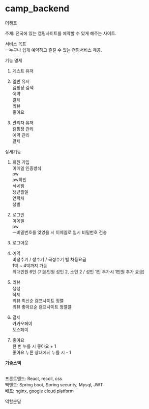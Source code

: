 # camp_backend

더캠프

주제: 전국에 있는 캠핑사이트를 예약할 수 있게 해주는 사이트.


서비스 목표 
<br>ㅡ누구나 쉽게 예약하고 즐길 수 있는 캠핑서비스 제공.




기능 명세

1. 게스트 유저


2. 일반 유저 
<br>캠핑장 검색
<br>예약
<br>결제
<br>리뷰
<br>좋아요

3. 관리자 유저
<br>캠핑장 관리
<br>예약 관리
<br>결제





상세기능

1. 회원 가입
<br>이메일 인증방식
<br>pw
<br>pw확인
<br>닉네임
<br>생년월일
<br>연락처
<br>성별

2. 로그인
<br>이메일
<br>pw
<br>ㅡ비밀번호를 잊었을 시 이메일로 임시 비밀번호 전송

3. 로그아웃

4. 예약
<br>비성수기 / 성수기 / 극성수기 별 차등요금
<br>1박 ~ 4박까지 가능
<br>최대인원 6인 (기본인원 성인 2, 소인 2 / 성인 1인 추가시 1만원 추가 요금)


5. 리뷰
<br>생성
<br>삭제
<br>리뷰 최신순 캠프사이트 정렬
<br>리뷰 좋아요순 캠프사이트 정렬렬

6. 결제
<br>카카오페이
<br>토스페이

7. 좋아요
<br>한 번 누를 시 좋아요 + 1
<br>좋아요 누른 상태에서 누를 시 - 1





****기술스택****


<br>프론트엔드: React, recoil, css
<br>백엔드: Spring boot, Spring security, Mysql, JWT
<br>배포: nginx, google cloud platform

역할분담



